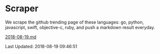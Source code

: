 # Scraper

We scrape the github trending page of these languages: go, python, javascript, swift, objective-c, ruby, and push a markdown result everyday.

[2018-08-19.md](https://github.com/henson/Scraper/blob/master/2018-08-19.md)

Last Updated: 2018-08-19 09:46:51